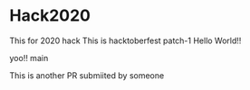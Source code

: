 # Hack2020
This for 2020 hack
This is hacktoberfest
 patch-1
Hello World!!

yoo!!
 main
 
 This is another PR submiited by someone

